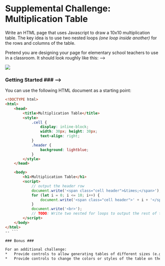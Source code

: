 # Supplemental Challenge: Multiplication Table #

Write an HTML page that uses Javascript to draw a 10x10 multiplication table. The key idea is to use two nested loops _(one loop inside another)_ for the rows and columns of the table.

Pretend you are designing your page for elementary school teachers to use in a classroom. It should look roughly like this: -->

![](https://i.snag.gy/xf0HnX.jpg)

 ### Getting Started ### -->

You can use the following HTML document as a starting point:

```html
<!DOCTYPE html>
<html>
	<head>
		<title>Multiplication Table</title>
		<style>
			.cell {
				display: inline-block;
				width: 30px; height: 30px;
				text-align: right;
			}
        	.header {
				background: lightblue;
			}
    	</style>
	</head>

	<body>
    	<h1>Multiplication Table</h1>
    	<script>
        	// output the header row
        	document.write('<span class="cell header">&times;</span>');
        	for (let i = 0; i <= 10; i++) {
        		document.write('<span class="cell header">' + i + '</span>');
        	}
        	document.write('<br>');
			// TODO: Write two nested for loops to output the rest of the multiplication table
    	</script>
	</body>
</html>
-- ```

### Bonus ###

For an additional challenge:
*   Provide controls to allow generating tables of different sizes (e.g. 12x12, 16x16)
*   Provide controls to change the colors or styles of the table on the fly. 